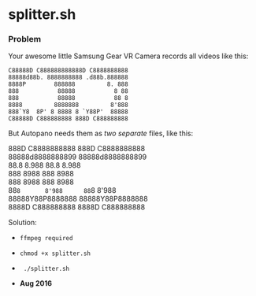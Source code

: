 # splitter.sh

### Problem 
Your awesome little Samsung Gear VR Camera records all videos like this:

    C88888D C888888888888D C8888888888                                                     
    88888d88b. 8888888888 .d88b.888888        
    8888P        888888         8. 888          
    888           88888           8 88           
    888           88888           88 8            
    8888         8888888         8'888          
    888`Y8  8P' 8 8888 8 `Y88P'  88888                                      
    C88888D C888888888 888D C888888888 

But Autopano needs them as *two separate* files, like this: 

  888D C8888888888      888D C8888888888                                               
  88888d8888888899      88888d8888888899    
  88.8       8.988      88.8       8.988    
  888         8988      888         8988     
  888         8988      888         8988     
  88`8       8'988      88`8       8'988    
  88888Y88P8888888      88888Y88P8888888                                
  8888D C888888888      8888D C888888888

Solution: 

  - ```ffmpeg required```
  - ```chmod +x splitter.sh```
  - ``` ./splitter.sh```
  
-  **Aug 2016**

                           
